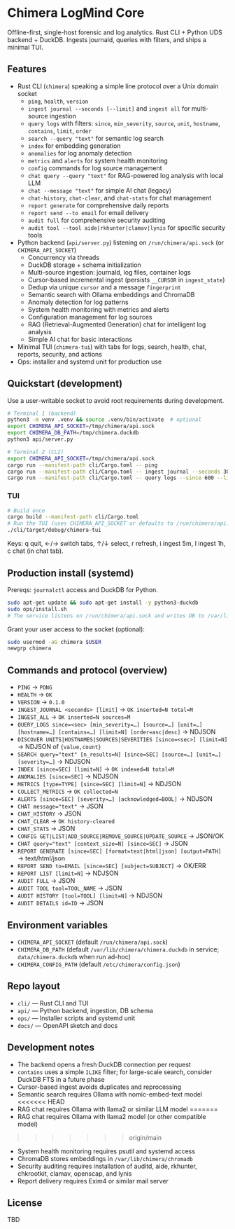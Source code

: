 # Chimera LogMind Core

Offline-first, single-host forensic and log analytics. Rust CLI + Python UDS backend + DuckDB. Ingests journald, queries with filters, and ships a minimal TUI.

## Features
- Rust CLI (`chimera`) speaking a simple line protocol over a Unix domain socket
  - `ping`, `health`, `version`
  - `ingest journal --seconds [--limit]` and `ingest all` for multi-source ingestion
  - `query logs` with filters: `since`, `min_severity`, `source`, `unit`, `hostname`, `contains`, `limit`, `order`
  - `search --query "text"` for semantic log search
  - `index` for embedding generation
  - `anomalies` for log anomaly detection
  - `metrics` and `alerts` for system health monitoring
  - `config` commands for log source management
  - `chat query --query "text"` for RAG-powered log analysis with local LLM
  - `chat --message "text"` for simple AI chat (legacy)
  - `chat-history`, `chat-clear`, and `chat-stats` for chat management
  - `report generate` for comprehensive daily reports
  - `report send --to email` for email delivery
  - `audit full` for comprehensive security auditing
  - `audit tool --tool aide|rkhunter|clamav|lynis` for specific security tools
- Python backend (`api/server.py`) listening on `/run/chimera/api.sock` (or `CHIMERA_API_SOCKET`)
  - Concurrency via threads
  - DuckDB storage + schema initialization
  - Multi-source ingestion: journald, log files, container logs
  - Cursor-based incremental ingest (persists `__CURSOR` in `ingest_state`)
  - Dedup via unique `cursor` and a message `fingerprint`
  - Semantic search with Ollama embeddings and ChromaDB
  - Anomaly detection for log patterns
  - System health monitoring with metrics and alerts
  - Configuration management for log sources
  - RAG (Retrieval-Augmented Generation) chat for intelligent log analysis
  - Simple AI chat for basic interactions
- Minimal TUI (`chimera-tui`) with tabs for logs, search, health, chat, reports, security, and actions
- Ops: installer and systemd unit for production use

## Quickstart (development)
Use a user-writable socket to avoid root requirements during development.

```bash
# Terminal 1 (backend)
python3 -m venv .venv && source .venv/bin/activate  # optional
export CHIMERA_API_SOCKET=/tmp/chimera/api.sock
export CHIMERA_DB_PATH=/tmp/chimera.duckdb
python3 api/server.py
```

```bash
# Terminal 2 (CLI)
export CHIMERA_API_SOCKET=/tmp/chimera/api.sock
cargo run --manifest-path cli/Cargo.toml -- ping
cargo run --manifest-path cli/Cargo.toml -- ingest journal --seconds 300 --limit 100
cargo run --manifest-path cli/Cargo.toml -- query logs --since 600 --limit 20
```

### TUI
```bash
# Build once
cargo build --manifest-path cli/Cargo.toml
# Run the TUI (uses CHIMERA_API_SOCKET or defaults to /run/chimera/api.sock)
./cli/target/debug/chimera-tui
```
Keys: q quit, ←/→ switch tabs, ↑/↓ select, r refresh, i ingest 5m, I ingest 1h, c chat (in chat tab).

## Production install (systemd)
Prereqs: `journalctl` access and DuckDB for Python.

```bash
sudo apt-get update && sudo apt-get install -y python3-duckdb
sudo ops/install.sh
# The service listens on /run/chimera/api.sock and writes DB to /var/lib/chimera/chimera.duckdb
```
Grant your user access to the socket (optional):
```bash
sudo usermod -aG chimera $USER
newgrp chimera
```

## Commands and protocol (overview)
- `PING` → `PONG`
- `HEALTH` → `OK`
- `VERSION` → `0.1.0`
- `INGEST_JOURNAL <seconds> [limit]` → `OK inserted=N total=M`
- `INGEST_ALL` → `OK inserted=N sources=M`
- `QUERY_LOGS since=<sec> [min_severity=…] [source=…] [unit=…] [hostname=…] [contains=…] [limit=N] [order=asc|desc]` → NDJSON
- `DISCOVER UNITS|HOSTNAMES|SOURCES|SEVERITIES [since=<sec>] [limit=N]` → NDJSON of `{value,count}`
- `SEARCH query="text" [n_results=N] [since=SEC] [source=…] [unit=…] [severity=…]` → NDJSON
- `INDEX [since=SEC] [limit=N]` → `OK indexed=N total=M`
- `ANOMALIES [since=SEC]` → NDJSON
- `METRICS [type=TYPE] [since=SEC] [limit=N]` → NDJSON
- `COLLECT_METRICS` → `OK collected=N`
- `ALERTS [since=SEC] [severity=…] [acknowledged=BOOL]` → NDJSON
- `CHAT message="text"` → JSON
- `CHAT_HISTORY` → JSON
- `CHAT_CLEAR` → `OK history-cleared`
- `CHAT_STATS` → JSON
- `CONFIG GET|LIST|ADD_SOURCE|REMOVE_SOURCE|UPDATE_SOURCE` → JSON/OK
- `CHAT query="text" [context_size=N] [since=SEC]` → JSON
- `REPORT GENERATE [since=SEC] [format=text|html|json] [output=PATH]` → text/html/json
- `REPORT SEND to=EMAIL [since=SEC] [subject=SUBJECT]` → OK/ERR
- `REPORT LIST [limit=N]` → NDJSON
- `AUDIT FULL` → JSON
- `AUDIT TOOL tool=TOOL_NAME` → JSON
- `AUDIT HISTORY [tool=TOOL] [limit=N]` → NDJSON
- `AUDIT DETAILS id=ID` → JSON

## Environment variables
- `CHIMERA_API_SOCKET` (default `/run/chimera/api.sock`)
- `CHIMERA_DB_PATH` (default `/var/lib/chimera/chimera.duckdb` in service; `data/chimera.duckdb` when run ad-hoc)
- `CHIMERA_CONFIG_PATH` (default `/etc/chimera/config.json`)

## Repo layout
- `cli/` — Rust CLI and TUI
- `api/` — Python backend, ingestion, DB schema
- `ops/` — Installer scripts and systemd unit
- `docs/` — OpenAPI sketch and docs

## Development notes
- The backend opens a fresh DuckDB connection per request
- `contains` uses a simple `ILIKE` filter; for large-scale search, consider DuckDB FTS in a future phase
- Cursor-based ingest avoids duplicates and reprocessing
- Semantic search requires Ollama with nomic-embed-text model
<<<<<<< HEAD
- RAG chat requires Ollama with llama2 or similar LLM model
=======
- RAG chat requires Ollama with llama2 model (or other compatible model)
>>>>>>> origin/main
- System health monitoring requires psutil and systemd access
- ChromaDB stores embeddings in `/var/lib/chimera/chromadb`
- Security auditing requires installation of auditd, aide, rkhunter, chkrootkit, clamav, openscap, and lynis
- Report delivery requires Exim4 or similar mail server

## License
TBD
